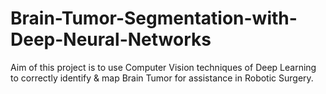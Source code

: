 # Brain-Tumor-Segmentation-with-Deep-Neural-Networks
Aim of this project is to use Computer Vision techniques of Deep Learning to correctly identify &amp; map Brain Tumor for assistance in Robotic Surgery.

